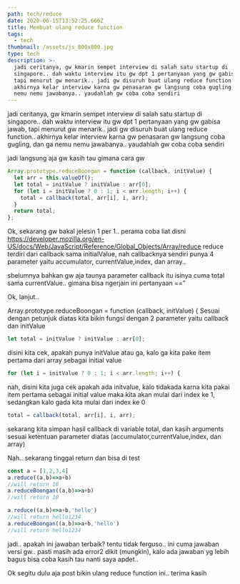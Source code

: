 ```yaml
---
path: tech/reduce
date: 2020-06-15T13:52:25.666Z
title: Membuat ulang reduce function
tags:
  - tech
thumbnail: /assets/js_800x800.jpg
type: tech
description: >-
  jadi ceritanya, gw kmarin sempet interview di salah satu startup di
  singapore.. dah waktu interview itu gw dpt 1 pertanyaan yang gw gabisa jawab,
  tapi menurut gw menarik.. jadi gw disuruh buat ulang reduce function..
  akhirnya kelar interview karna gw penasaran gw langsung coba gugling, dan ga
  nemu nemu jawabanya.. yaudahlah gw coba coba sendiri
---
```

jadi ceritanya, gw kmarin sempet interview di salah satu startup di singapore.. dah waktu interview itu gw dpt 1 pertanyaan yang gw gabisa jawab, tapi menurut gw menarik.. jadi gw disuruh buat ulang reduce function.. akhirnya kelar interview karna gw penasaran gw langsung coba gugling, dan ga nemu nemu jawabanya.. yaudahlah gw coba coba sendiri

jadi langsung aja gw kasih tau gimana cara gw

```javascript
Array.prototype.reduceBoongan = function (callback, initValue) {
  let arr = this.valueOf();
  let total = initValue ? initValue : arr[0];
  for (let i = initValue ? 0 : 1; i < arr.length; i++) {
    total = callback(total, arr[i], i, arr);
  }
  return total;
};
```

Ok, sekarang gw bakal jelesin 1 per 1..
perama coba liat disni
https://developer.mozilla.org/en-US/docs/Web/JavaScript/Reference/Global_Objects/Array/reduce
reduce terdiri dari callback sama initialValue, nah callbacknya sendiri punya 4 parameter yaitu accumulator, currentValue,index, dan array..

sbelumnya bahkan gw aja taunya parameter callback itu isinya cuma total sama currentValue.. gimana bisa ngerjain ini pertanyaan ==”

Ok, lanjut..

Array.prototype.reduceBoongan = function (callback, initValue) {
Sesuai dengan petunjuk diatas kita bikin fungsi dengan 2 parameter yaitu callback dan initValue

```javascript
let total = initValue ? initValue : arr[0];
```
disini kita cek, apakah punya initValue atau ga, kalo ga kita pake item pertama dari array sebagai initial value
```javascript
for (let i = initValue ? 0 : 1; i < arr.length; i++) {
```
nah, disini kita juga cek apakah ada initvalue, kalo tidakada karna kita pakai item pertama sebagai initial value maka kita akan mulai dari index ke 1, sedangkan kalo gada kita mulai dari index ke 0

```javascript
total = callback(total, arr[i], i, arr);
```
sekarang kita simpan hasil callback di variable total, dan kasih arguments sesuai ketentuan parameter diatas (accumulator,currentValue,index, dan array)

Nah.. sekarang tinggal return dan bisa di test

```javascript
const a = [1,2,3,4]
a.reduce((a,b)=>a+b)
//will return 10
a.reduceBoongan((a,b)=>a+b)
//will return 10

a.reduce((a,b)=>a+b,'hello')
//will return hello1234
a.reduceBoongan((a,b)=>a+b,'hello')
//will return hello1234
```

jadi.. apakah ini jawaban terbaik? tentu tidak ferguso.. ini cuma jawaban versi gw.. pasti masih ada error2 dikit (mungkin), kalo ada jawaban yg lebih bagus bisa coba kasih tau nanti saya apdet..

Ok segitu dulu aja post bikin ulang reduce function ini.. terima kasih
